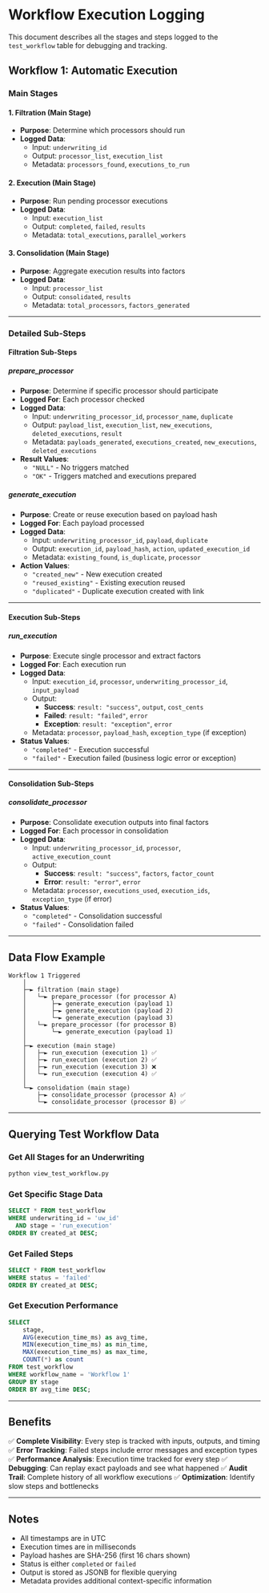 # Workflow Execution Logging

This document describes all the stages and steps logged to the `test_workflow` table for debugging and tracking.

## Workflow 1: Automatic Execution

### Main Stages

#### 1. **Filtration** (Main Stage)
- **Purpose**: Determine which processors should run
- **Logged Data**:
  - Input: `underwriting_id`
  - Output: `processor_list`, `execution_list`
  - Metadata: `processors_found`, `executions_to_run`

#### 2. **Execution** (Main Stage)
- **Purpose**: Run pending processor executions
- **Logged Data**:
  - Input: `execution_list`
  - Output: `completed`, `failed`, `results`
  - Metadata: `total_executions`, `parallel_workers`

#### 3. **Consolidation** (Main Stage)
- **Purpose**: Aggregate execution results into factors
- **Logged Data**:
  - Input: `processor_list`
  - Output: `consolidated`, `results`
  - Metadata: `total_processors`, `factors_generated`

---

### Detailed Sub-Steps

#### Filtration Sub-Steps

##### **prepare_processor**
- **Purpose**: Determine if specific processor should participate
- **Logged For**: Each processor checked
- **Logged Data**:
  - Input: `underwriting_processor_id`, `processor_name`, `duplicate`
  - Output: `payload_list`, `execution_list`, `new_executions`, `deleted_executions`, `result`
  - Metadata: `payloads_generated`, `executions_created`, `new_executions`, `deleted_executions`
- **Result Values**:
  - `"NULL"` - No triggers matched
  - `"OK"` - Triggers matched and executions prepared

##### **generate_execution**
- **Purpose**: Create or reuse execution based on payload hash
- **Logged For**: Each payload processed
- **Logged Data**:
  - Input: `underwriting_processor_id`, `payload`, `duplicate`
  - Output: `execution_id`, `payload_hash`, `action`, `updated_execution_id`
  - Metadata: `existing_found`, `is_duplicate`, `processor`
- **Action Values**:
  - `"created_new"` - New execution created
  - `"reused_existing"` - Existing execution reused
  - `"duplicated"` - Duplicate execution created with link

---

#### Execution Sub-Steps

##### **run_execution**
- **Purpose**: Execute single processor and extract factors
- **Logged For**: Each execution run
- **Logged Data**:
  - Input: `execution_id`, `processor`, `underwriting_processor_id`, `input_payload`
  - Output:
    - **Success**: `result: "success"`, `output`, `cost_cents`
    - **Failed**: `result: "failed"`, `error`
    - **Exception**: `result: "exception"`, `error`
  - Metadata: `processor`, `payload_hash`, `exception_type` (if exception)
- **Status Values**:
  - `"completed"` - Execution successful
  - `"failed"` - Execution failed (business logic error or exception)

---

#### Consolidation Sub-Steps

##### **consolidate_processor**
- **Purpose**: Consolidate execution outputs into final factors
- **Logged For**: Each processor in consolidation
- **Logged Data**:
  - Input: `underwriting_processor_id`, `processor`, `active_execution_count`
  - Output:
    - **Success**: `result: "success"`, `factors`, `factor_count`
    - **Error**: `result: "error"`, `error`
  - Metadata: `processor`, `executions_used`, `execution_ids`, `exception_type` (if error)
- **Status Values**:
  - `"completed"` - Consolidation successful
  - `"failed"` - Consolidation failed

---

## Data Flow Example

```
Workflow 1 Triggered
    │
    ├─► filtration (main stage)
    │   └─► prepare_processor (for processor A)
    │       ├─► generate_execution (payload 1)
    │       ├─► generate_execution (payload 2)
    │       └─► generate_execution (payload 3)
    │   └─► prepare_processor (for processor B)
    │       └─► generate_execution (payload 1)
    │
    ├─► execution (main stage)
    │   ├─► run_execution (execution 1) ✅
    │   ├─► run_execution (execution 2) ✅
    │   ├─► run_execution (execution 3) ❌
    │   └─► run_execution (execution 4) ✅
    │
    └─► consolidation (main stage)
        ├─► consolidate_processor (processor A) ✅
        └─► consolidate_processor (processor B) ✅
```

---

## Querying Test Workflow Data

### Get All Stages for an Underwriting
```python
python view_test_workflow.py
```

### Get Specific Stage Data
```sql
SELECT * FROM test_workflow
WHERE underwriting_id = 'uw_id'
  AND stage = 'run_execution'
ORDER BY created_at DESC;
```

### Get Failed Steps
```sql
SELECT * FROM test_workflow
WHERE status = 'failed'
ORDER BY created_at DESC;
```

### Get Execution Performance
```sql
SELECT 
    stage,
    AVG(execution_time_ms) as avg_time,
    MIN(execution_time_ms) as min_time,
    MAX(execution_time_ms) as max_time,
    COUNT(*) as count
FROM test_workflow
WHERE workflow_name = 'Workflow 1'
GROUP BY stage
ORDER BY avg_time DESC;
```

---

## Benefits

✅ **Complete Visibility**: Every step is tracked with inputs, outputs, and timing
✅ **Error Tracking**: Failed steps include error messages and exception types
✅ **Performance Analysis**: Execution time tracked for every step
✅ **Debugging**: Can replay exact payloads and see what happened
✅ **Audit Trail**: Complete history of all workflow executions
✅ **Optimization**: Identify slow steps and bottlenecks

---

## Notes

- All timestamps are in UTC
- Execution times are in milliseconds
- Payload hashes are SHA-256 (first 16 chars shown)
- Status is either `completed` or `failed`
- Output is stored as JSONB for flexible querying
- Metadata provides additional context-specific information

